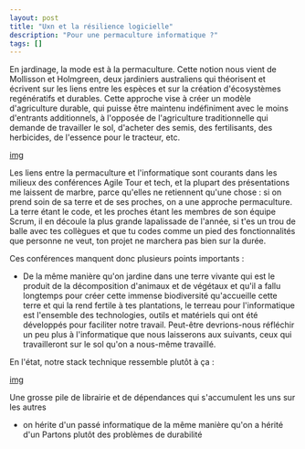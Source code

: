 ```yaml
---
layout: post
title: "Uxn et la résilience logicielle"
description: "Pour une permaculture informatique ?"
tags: []
---
```


En jardinage, la mode est à la permaculture. Cette notion nous vient de Mollisson et Holmgreen, deux jardiniers australiens
qui théorisent et écrivent sur les liens entre les espèces et sur la création d'écosystèmes regénératifs et durables. 
Cette approche vise à créer un modèle d'agriculture durable, qui puisse être maintenu indéfiniment avec le moins d'entrants
additionnels, à l'opposée de l'agriculture traditionnelle qui demande de travailler le sol, d'acheter des semis, des fertilisants, des herbicides, 
de l'essence pour le tracteur, etc.

[img](../images/arrosoir_octo.png)

Les liens entre la permaculture et l'informatique sont courants dans les milieux des conférences Agile Tour et tech,
et la plupart des présentations me laissent de marbre, parce qu'elles ne retiennent qu'une chose : si on prend soin de sa terre et de 
ses proches, on a une approche permaculture. La terre étant le code, et les proches étant les membres de son équipe Scrum,
il en découle la plus grande lapalissade de l'année, si t'es un trou de balle avec tes collègues et que tu codes
comme un pied des fonctionnalités que personne ne veut, ton projet ne marchera pas bien sur la durée.  

Ces conférences manquent donc plusieurs points importants :

* De la même manière qu'on jardine dans une terre vivante qui est le produit de la décomposition
d'animaux et de végétaux et qu'il a fallu longtemps pour créer cette immense biodiversité qu'accueille 
cette terre et qui la rend fertile à tes plantations, le terreau pour l'informatique est l'ensemble des 
technologies, outils et matériels qui ont été développés pour faciliter notre travail. Peut-être
devrions-nous réfléchir un peu plus à l'informatique que nous laisserons aux suivants, ceux qui travailleront sur le sol
qu'on a nous-même travaillé. 

En l'état, notre stack technique ressemble plutôt à ça :

[img](../images/random_project_kxcd.png)

Une grosse pile de librairie et de dépendances qui s'accumulent les uns sur les autres


* on hérite d'un passé informatique de la même manière qu'on a hérité d'un 
Partons plutôt des problèmes de durabilité